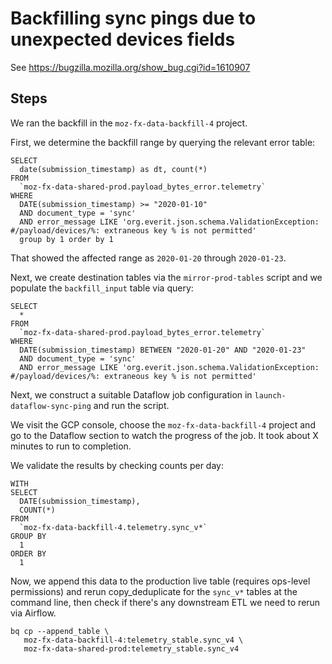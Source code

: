 # Backfilling sync pings due to unexpected devices fields

See https://bugzilla.mozilla.org/show_bug.cgi?id=1610907

## Steps

We ran the backfill in the `moz-fx-data-backfill-4` project. 

First, we determine the backfill range by querying the relevant error table:

```
SELECT
  date(submission_timestamp) as dt, count(*)
FROM
  `moz-fx-data-shared-prod.payload_bytes_error.telemetry`
WHERE
  DATE(submission_timestamp) >= "2020-01-10"
  AND document_type = 'sync'
  AND error_message LIKE 'org.everit.json.schema.ValidationException: #/payload/devices/%: extraneous key % is not permitted'
  group by 1 order by 1
```

That showed the affected range as `2020-01-20` through `2020-01-23`.

Next, we create destination tables via the `mirror-prod-tables` script and
we populate the `backfill_input` table via query:

```
SELECT
  *
FROM
  `moz-fx-data-shared-prod.payload_bytes_error.telemetry`
WHERE
  DATE(submission_timestamp) BETWEEN "2020-01-20" AND "2020-01-23"
  AND document_type = 'sync'
  AND error_message LIKE 'org.everit.json.schema.ValidationException: #/payload/devices/%: extraneous key % is not permitted'
```

Next, we construct a suitable Dataflow job configuration in
`launch-dataflow-sync-ping` and run the script.

We visit the GCP console, choose the `moz-fx-data-backfill-4` project
and go to the Dataflow section to watch the progress of the job.
It took about X minutes to run to completion.

We validate the results by checking counts per day:

```
WITH
SELECT
  DATE(submission_timestamp),
  COUNT(*)
FROM
  `moz-fx-data-backfill-4.telemetry.sync_v*`
GROUP BY
  1
ORDER BY
  1
```

Now, we append this data to the production live table
(requires ops-level permissions) and rerun copy_deduplicate
for the `sync_v*` tables at the command line, then check if
there's any downstream ETL we need to rerun via Airflow.

```
bq cp --append_table \
   moz-fx-data-backfill-4:telemetry_stable.sync_v4 \
   moz-fx-data-shared-prod:telemetry_stable.sync_v4
```
